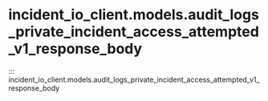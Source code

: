 # incident_io_client.models.audit_logs_private_incident_access_attempted_v1_response_body

::: incident_io_client.models.audit_logs_private_incident_access_attempted_v1_response_body
